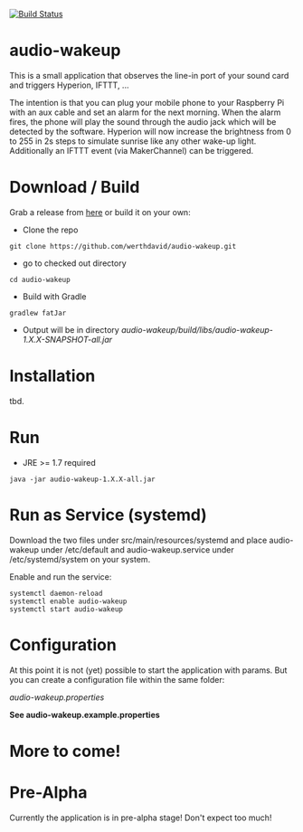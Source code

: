 [![Build Status](https://travis-ci.org/werthdavid/audio-wakeup.svg?branch=master)](https://travis-ci.org/werthdavid/audio-wakeup)

# audio-wakeup

This is a small application that observes the line-in port of your sound card and triggers Hyperion, IFTTT, ...

The intention is that you can plug your mobile phone to your Raspberry Pi with an aux cable and set an alarm for the next morning. 
When the alarm fires, the phone will play the sound through the audio jack which will be detected by the software.
Hyperion will now increase the brightness from 0 to 255 in 2s steps to simulate sunrise like any other wake-up light.
Additionally an IFTTT event (via MakerChannel) can be triggered.

# Download / Build

Grab a release from <a href="https://github.com/werthdavid/audio-wakeup/releases">here</a> or build it on your own:

* Clone the repo
```
git clone https://github.com/werthdavid/audio-wakeup.git
```    
    
* go to checked out directory 
```
cd audio-wakeup
```
    
* Build with Gradle
```
gradlew fatJar
```

* Output will be in directory *audio-wakeup/build/libs/audio-wakeup-1.X.X-SNAPSHOT-all.jar*

# Installation

tbd.

# Run

* JRE >= 1.7 required

```java -jar audio-wakeup-1.X.X-all.jar```

# Run as Service (systemd)

Download the two files under src/main/resources/systemd and place audio-wakeup under /etc/default and audio-wakeup.service under /etc/systemd/system on your system.

Enable and run the service:

```
systemctl daemon-reload
systemctl enable audio-wakeup
systemctl start audio-wakeup
```

# Configuration

At this point it is not (yet) possible to start the application with params. But you can create a configuration file within the same folder:

*audio-wakeup.properties*

**See audio-wakeup.example.properties**

# More to come!

# Pre-Alpha

Currently the application is in pre-alpha stage! Don't expect too much!